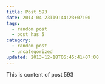 ```yaml
---
title: Post 593
date: 2014-04-23T19:44:23+07:00
tags:
  - random post
  - post has 5
category:
  - random post
  - uncategorized
updated: 2013-12-18T06:45:41+07:00
---
```

This is content of post 593